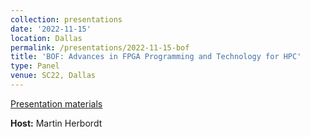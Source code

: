 ```yaml
---
collection: presentations
date: '2022-11-15'
location: Dallas
permalink: /presentations/2022-11-15-bof
title: 'BOF: Advances in FPGA Programming and Technology for HPC'
type: Panel
venue: SC22, Dallas
---
```


[Presentation materials](https://sc22.supercomputing.org/?post_type=page&p=3479&id=bof148&sess=sess322)


**Host:** Martin Herbordt